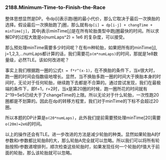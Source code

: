 ### 2188.Minimum-Time-to-Finish-the-Race

整体思想显然是DP。令dp[i]表示跑i圈的最小代价，那么它取决于最后一次换胎的选择。假设最后一次换胎跑了j圈，那么就有```dp[i] = dp[i-j] + changTime + minTime[j]```，其中j表示minTime[j]是在所有轮胎类型中跑j圈最快的时间。所以求解DP的过程大致是o(numLaps^2) = 1e6 的复杂度，可以接受。

那么预处理minTime需要多少时间呢？在有m种轮胎，如果把所有的minTime[j], j=1,2,3,...numLaps都计算的话，我们需要花```o(m*numLaps)```的时间，那就是1e8数量级，必然TLE。该如何改进呢？

事实上我们根据跑一圈的公式```t = f*r^(x-1)```，在不换胎的条件下，当x很大时，跑一圈的时间会指数级地增长。显然，当不换胎多跑一圈的时间大于换胎本身的时间时，无论对于任何轮胎，继续跑下去都是不合算的。通过尝试发现，我们在最极端的条件下，即f=1，r=2时，当x是第20圈的时候，跑一圈所花的时间就有2^19=5e5已经大于了changeTime的上限。所以无论对于什么轮胎，一次性跑20圈都是不划算的。因此在dp的转移方程里，我们对于minTime的下标不会超过20圈。

所以本题的DP计算是```o(20*numLaps)```，此外我们提前需要预处理minTime[20]需要```o(20m)=2e6```的时间。

以上的操作还会有TLE。进一步改进的方法是减少轮胎的种类。显然如果轮胎A的f参数和r参数都比轮胎B的大，那么轮胎A完全就可以忽略。所以我们可以将所有轮胎按照r参数递增排列，顺次检查这些轮胎时，如果发现任何一个轮胎的f值大于前面的轮胎，那么该轮胎就可以忽略。
